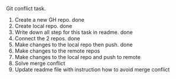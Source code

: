 Git conflict task.

1. Create a new GH repo. done
2. Create local repo. done
3. Write down all step for this task in readme. done
4. Connect the 2 repos. done
5. Make changes to the local repo then push. done
6. Make changes to the remote repos
7. Make changes to the local repo and push to remote
8. Solve merge conflict
9. Update readme file with instruction how to avoid merge conflict
